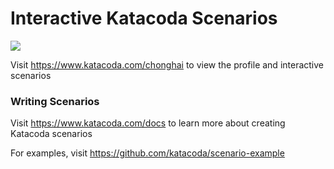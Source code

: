 # Interactive Katacoda Scenarios

[![](http://shields.katacoda.com/katacoda/chonghai/count.svg)](https://www.katacoda.com/chonghai "Get your profile on Katacoda.com")

Visit https://www.katacoda.com/chonghai to view the profile and interactive scenarios

### Writing Scenarios
Visit https://www.katacoda.com/docs to learn more about creating Katacoda scenarios

For examples, visit https://github.com/katacoda/scenario-example
